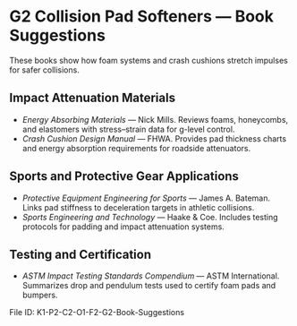 # G2 Collision Pad Softeners — Book Suggestions

These books show how foam systems and crash cushions stretch impulses for safer collisions.

## Impact Attenuation Materials
- *Energy Absorbing Materials* — Nick Mills. Reviews foams, honeycombs, and elastomers with stress–strain data for g-level control.
- *Crash Cushion Design Manual* — FHWA. Provides pad thickness charts and energy absorption requirements for roadside attenuators.

## Sports and Protective Gear Applications
- *Protective Equipment Engineering for Sports* — James A. Bateman. Links pad stiffness to deceleration targets in athletic collisions.
- *Sports Engineering and Technology* — Haake & Coe. Includes testing protocols for padding and impact attenuation systems.

## Testing and Certification
- *ASTM Impact Testing Standards Compendium* — ASTM International. Summarizes drop and pendulum tests used to certify foam pads and bumpers.

File ID: K1-P2-C2-O1-F2-G2-Book-Suggestions
